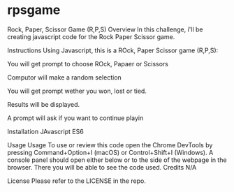 # rpsgame
Rock, Paper, Scissor Game (R,P,S)
Overview
In this challenge, i'll be creating javascript code for the Rock Paper Scissor game.

Instructions
Using Javascript, this is a ROck, Paper Scissor game (R,P,S):

You will get prompt to choose ROck, Papaer or Scissors

Computor will make a random selection

You will get prompt wether you won, lost or tied.

Results will be displayed.

A prompt will ask if you want to continue playin

Installation
JAvascript ES6

Usage
Usage To use or review this code open the Chrome DevTools by pressing Command+Option+I (macOS) or Control+Shift+I (Windows). A console panel should open either below or to the side of the webpage in the browser. There you will be able to see the code used. Credits N/A


License
Please refer to the LICENSE in the repo.

